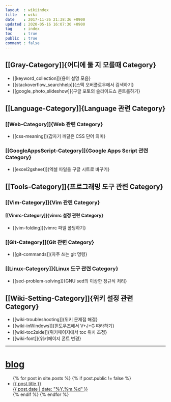 ```yaml
---
layout  : wikiindex
title   : wiki
date    : 2017-11-26 21:38:36 +0900
updated : 2020-05-16 16:07:30 +0900
tag     : index
toc     : true
public  : true
comment : false
---
```


## [[Gray-Category]]{어디에 둘 지 모를때 Category}

* [[keyword_collection]]{용어 설명 모음}
* [[stackoverflow_searchhelp]]{스택 오버플로우에서 검색하기}
* [[google_photo_slideshow]]{구글 포토의 슬라이드쇼 콘트롤하기}

## [[Language-Category]]{Language 관련 Category}

### [[Web-Category]]{Web 관련 Category}

* [[css-meaning]]{갑자기 깨달은 CSS 단어 의미}

### [[GoogleAppsScript-Category]]{Google Apps Script 관련 Category}

* [[excel2gsheet]]{엑셀 파일을 구글 시트로 바꾸기}

## [[Tools-Category]]{프로그래밍 도구 관련 Category}

### [[Vim-Category]]{Vim 관련 Category}

#### [[Vimrc-Category]]{vimrc 설정 관련 Category}

* [[vim-folding]]{vimrc 파일 폴딩하기}

### [[Git-Category]]{Git 관련 Category}

* [[git-commands]]{자주 쓰는 git 명령}

### [[Linux-Category]]{Linux 도구 관련 Category}

* [[sed-problem-solving]]{GNU sed의 이상한 정규식 처리}

##  [[Wiki-Setting-Category]]{위키 설정 관련 Category}

* [[wiki-troubleshooting]]{위키 문제점 해결} 
* [[wiki-inWindows]]{윈도우즈에서 V+J+G 따라하기}
* [[wiki-toc2side]]{위키페이지에서 toc 위치 조정}
* [[wiki-font]]{위키페이지 폰트 변경} 


---

# [blog](/blog/)
<div>
    <ul class="leaders">
{% for post in site.posts %}
    {% if post.public != false %}
        <li>
            <a class="post-link" href="{{ post.url | prepend: site.baseurl }}">
                <span>{{ post.title }}</span>
                <div>{{ post.date | date: "%Y.%m.%d" }}</div>
            </a>
        </li>
    {% endif %}
{% endfor %}
    </ul>
</div>

